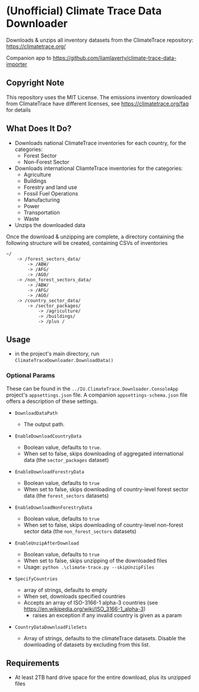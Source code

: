 # (Unofficial) Climate Trace Data Downloader 

Downloads & unzips all inventory datasets from the ClimateTrace repository: https://climatetrace.org/

Companion app to https://github.com/liamlaverty/climate-trace-data-importer


## Copyright Note 

This repository uses the MIT License. The emissions inventory downloaded from ClimateTrace have different licenses, see https://climatetrace.org/faq for details


## What Does It Do?

* Downloads national ClimateTrace inventories for each country, for the categories:
  * Forest Sector
  * Non-Forest Sector
* Downloads international CliamteTrace inventories for the categories:
  * Agriculture
  * Buildings
  * Forestry and land use
  * Fossil Fuel Operations
  * Manufacturing
  * Power
  * Transportation
  * Waste
* Unzips the downloaded data

Once the download & unzipping are complete, a directory containing the following structure will be created, containing CSVs of inventories
```
~/
    -> /forest_sectors_data/
        -> /ABW/
        -> /AFG/
        -> /AGO/
    -> /non_forest_sectors_data/
        -> /ABW/
        -> /AFG/
        -> /AGO/
    -> /country_sector_data/
        -> /sector_packages/
            -> /agriculture/
            -> /buildings/
            -> /plus /
```

## Usage
* in the project's main directory, run `ClimateTraceDownloader.DownloadData()`

### Optional Params

These can be found in the `../IU.ClimateTrace.Downloader.ConsoleApp` project's `appsettings.json` file. A companion `appsettings-schema.json` file offers a description of these settings.


* `DownloadDataPath`               
  * The output path. 


* `EnableDownloadCountryData`           
  * Boolean value, defaults to `true`. 
  * When set to false, skips downloading of aggregated international data (the `sector_packages` dataset)

* `EnableDownloadForestryData`      
  * Boolean value, defaults to `true`
  * When set to false, skips downloading of country-level forest sector data (the `forest_sectors` datasets)

* `EnableDownloadNonForestryData`   
  * Boolean value, defaults to `true`
  * When set to false, skips downloading of country-level non-forest sector data (the `non_forest_sectors` datasets)

* `EnableUnzipAfterDownload`                
  * Boolean value, defaults to `true`
  * When set to false, skips unzipping of the downloaded files
  * Usage: `python .\climate-trace.py --skipUnzipFiles`

* `SpecifyCountries`                
  * array of strings, defaults to empty
  * When set,  downloads specified countries
  * Accepts an array of ISO-3166-1 alpha-3 countries (see https://en.wikipedia.org/wiki/ISO_3166-1_alpha-3)
    * raises an exception if any invalid country is given as a param

* `CountryDataDownloadFileSets`
  * Array of strings, defaults to the climateTrace datasets. Disable the downloading of datasets by excluding from this list.

## Requirements

* At least 2TB hard drive space for the entire download, plus its unzipped files
